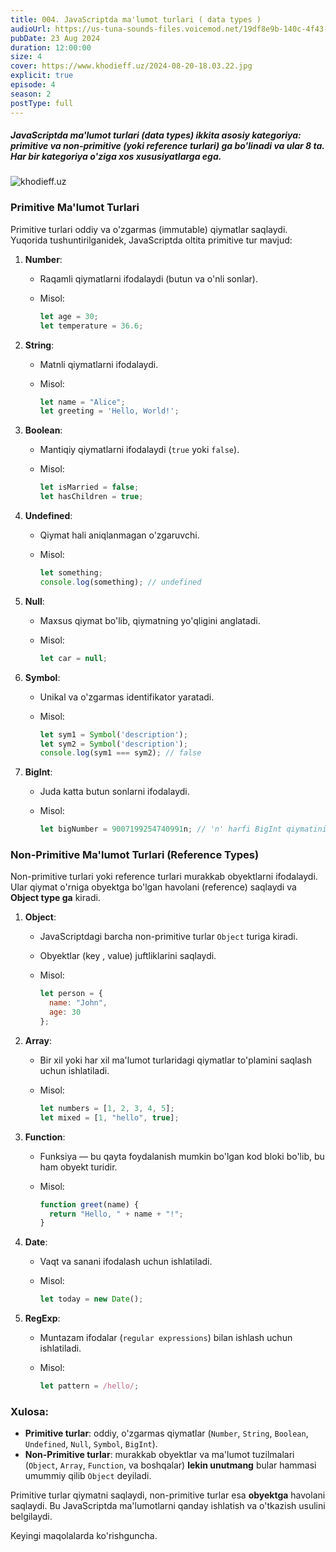 ```yaml
---
title: 004. JavaScriptda ma'lumot turlari ( data types )
audioUrl: https://us-tuna-sounds-files.voicemod.net/19df8e9b-140c-4f43-8c0e-09c162821765-1658350707858.mp3
pubDate: 23 Aug 2024
duration: 12:00:00
size: 4
cover: https://www.khodieff.uz/2024-08-20-18.03.22.jpg
explicit: true
episode: 4
season: 2
postType: full
---
```

##### JavaScriptda ma'lumot turlari (data types) ikkita asosiy kategoriya: **primitive** va **non-primitive** (yoki **reference** turlari) ga bo'linadi va ular **8** ta. Har bir kategoriya o'ziga xos xususiyatlarga ega.



![khodieff.uz](https://miro.medium.com/v2/resize:fit:1400/1*l_ZDRMLFUVaIO38p9Qkzvw.jpeg "khodieff.uz")



### Primitive Ma'lumot Turlari



Primitive turlari oddiy va o'zgarmas (immutable) qiymatlar saqlaydi. Yuqorida tushuntirilganidek, JavaScriptda oltita primitive tur mavjud:

1. **Number**:

   * Raqamli qiymatlarni ifodalaydi (butun va o'nli sonlar).
   * Misol: 

     ```javascript
     let age = 30;
     let temperature = 36.6;
     ```
2. **String**:

   * Matnli qiymatlarni ifodalaydi.
   * Misol: 

     ```javascript
     let name = "Alice";
     let greeting = 'Hello, World!';
     ```
3. **Boolean**:

   * Mantiqiy qiymatlarni ifodalaydi (`true` yoki `false`).
   * Misol:

     ```javascript
     let isMarried = false;
     let hasChildren = true;
     ```
4. **Undefined**:

   * Qiymat hali aniqlanmagan o'zgaruvchi.
   * Misol: 

     ```javascript
     let something;
     console.log(something); // undefined
     ```
5. **Null**:

   * Maxsus qiymat bo'lib, qiymatning yo'qligini anglatadi.
   * Misol: 

     ```javascript
     let car = null;
     ```
6. **Symbol**:

   * Unikal va o'zgarmas identifikator yaratadi.
   * Misol: 

     ```javascript
     let sym1 = Symbol('description');
     let sym2 = Symbol('description');
     console.log(sym1 === sym2); // false
     ```
7. **BigInt**:

   * Juda katta butun sonlarni ifodalaydi.
   * Misol: 

     ```javascript
     let bigNumber = 9007199254740991n; // 'n' harfi BigInt qiymatini ifodalaydi
     ```

### Non-Primitive Ma'lumot Turlari (Reference Types)

Non-primitive turlari yoki reference turlari murakkab obyektlarni ifodalaydi. Ular qiymat o'rniga obyektga bo'lgan havolani (reference) saqlaydi va **Object type ga**  kiradi.

1. **Object**:

   * JavaScriptdagi barcha non-primitive turlar `Object` turiga kiradi.
   * Obyektlar (key , value)  juftliklarini saqlaydi.
   * Misol:

     ```javascript
     let person = {
       name: "John",
       age: 30
     };
     ```
2. **Array**:

   * Bir xil yoki har xil ma'lumot turlaridagi qiymatlar to'plamini saqlash uchun ishlatiladi.
   * Misol:

     ```javascript
     let numbers = [1, 2, 3, 4, 5];
     let mixed = [1, "hello", true];
     ```
3. **Function**:

   * Funksiya — bu qayta foydalanish mumkin bo'lgan kod bloki bo'lib, bu ham obyekt turidir.
   * Misol:

     ```javascript
     function greet(name) {
       return "Hello, " + name + "!";
     }
     ```
4. **Date**:

   * Vaqt va sanani ifodalash uchun ishlatiladi.
   * Misol:

     ```javascript
     let today = new Date();
     ```
5. **RegExp**:

   * Muntazam ifodalar (`regular expressions`) bilan ishlash uchun ishlatiladi.
   * Misol:

     ```javascript
     let pattern = /hello/;
     ```

### Xulosa:

* **Primitive turlar**: oddiy, o'zgarmas qiymatlar (`Number`, `String`, `Boolean`, `Undefined`, `Null`, `Symbol`, `BigInt`).
* **Non-Primitive turlar**: murakkab obyektlar va ma'lumot tuzilmalari (`Object`, `Array`, `Function`, va boshqalar) **lekin unutmang** bular hammasi umummiy qilib `Object` deyiladi.

Primitive turlar qiymatni saqlaydi, non-primitive turlar esa **obyektga** havolani saqlaydi. Bu JavaScriptda ma'lumotlarni qanday ishlatish va o'tkazish usulini belgilaydi.



Keyingi maqolalarda ko'rishguncha.